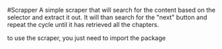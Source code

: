 #Scrapper
A simple scraper that will search for the content based on the selector
and extract it out. It will than search for the "next" button and repeat
the cycle until it has retrieved all the chapters.

to use the scraper, you just need to import the package
